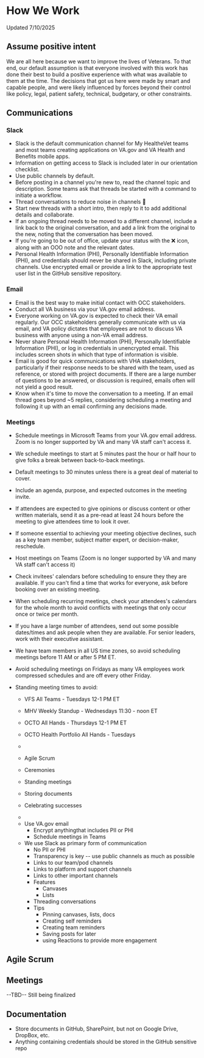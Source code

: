 # How We Work
Updated 7/10/2025

## Assume positive intent
We are all here because we want to improve the lives of Veterans.  To that end, our default assumption is that everyone involved with this work has done their best to build a positive experience with what was available to them at the time.  The decisions that got us here were made by smart and capable people, and were likely influenced by forces beyond their control like policy, legal, patient safety, technical, budgetary, or other constraints.

## Communications
### Slack
- Slack is the default communication channel for My HealtheVet teams and most teams creating applications on VA.gov and VA Health and Benefits mobile apps.
- Information on getting access to Slack is included later in our orientation checklist.
- Use public channels by default.
- Before posting in a channel you're new to, read the channel topic and description.  Some teams ask that threads be started with a command to initiate a workflow.
- Thread conversations to reduce noise in channels 🧵
- Start new threads with a short intro, then reply to it to add additional details and collaborate.
- If an ongoing thread needs to be moved to a different channel, include a link back to the original conversation, and add a link from the original to the new, noting that the conversation has been moved.
- If you're going to be out of office, update your status with the ❌ icon, along with an OOO note and the relevant dates.
- Personal Health Information (PHI), Personally Identifiable Information (PHI), and credentials should never be shared in Slack, including private channels.  Use encrypted email or provide a link to the appropriate test user list in the GitHub sensitive repository.

### Email
- Email is the best way to make initial contact with OCC stakeholders. 
- Conduct all VA business via your VA.gov email address.
- Everyone working on VA.gov is expected to check their VA email regularly.  Our OCC stakeholders generally communicate with us via email, and VA policy dictates that employees are not to discuss VA business with anyone using a non-VA email address.
- Never share Personal Health Information (PHI), Personally Identifiable Information (PHI), or log in credentials in unencrypted email.  This includes screen shots in which that type of information is visible.
- Email is good for quick communications with VHA stakeholders, particularly if their response needs to be shared with the team, used as reference, or stored with project documents.  If there are a large number of questions to be answered, or discussion is required, emails often will not yield a good result.
- Know when it's time to move the conversation to a meeting. If an email thread goes beyond ~5 replies, considering scheduling a meeting and following it up with an email confirming any decisions made.

### Meetings
- Schedule meetings in Microsoft Teams from your VA.gov email address.  Zoom is no longer supported by VA and many VA staff can't access it.
- We schedule meetings to start at 5 minutes past the hour or half hour to give folks a break between back-to-back meetings.
- Default meetings to 30 minutes unless there is a great deal of material to cover.
- Include an agenda, purpose, and expected outcomes in the meeting invite.
- If attendees are expected to give opinions or discuss content or other written materials, send it as a pre-read at least 24 hours before the meeting to give attendees time to look it over. 
- If someone essential to achieving your meeting objective declines, such as a key team member, subject matter expert, or decision-maker, reschedule.
- Host meetings on Teams (Zoom is no longer supported by VA and many VA staff can't access it)
- Check invitees' calendars before scheduling to ensure they they are available. If you can't find a time that works for everyone, ask before booking over an existing meeting.
- When scheduling recurring meetings, check your attendees's calendars for the whole month to avoid conflicts with meetings that only occur once or twice per month.
- If you have a large number of attendees, send out some possible dates/times and ask people when they are available.  For senior leaders, work with their executive assistant.
- We have team members in all US time zones, so avoid scheduling meetings before 11 AM or after 5 PM ET.
- Avoid scheduling meetings on Fridays as many VA employees work compressed schedules and are off every other Friday.
- Standing meeting times to avoid:
    - VFS All Teams - Tuesdays 12-1 PM ET
    - MHV Weekly Standup - Wednesdays 11:30 - noon ET
    - OCTO All Hands - Thursdays 12-1 PM ET
    - OCTO Health Portfolio All Hands - Tuesdays
    - 


     - Agile Scrum
    - Ceremonies
    - Standing meetings
    - Storing documents
    - Celebrating successes
    - 

    * Use VA.gov email
        * Encrypt anythingthat includes PII or PHI
        * Schedule meetings in Teams
    * We use Slack as primary form of communication
        * No PII or PHI
        * Transparency is key -- use public channels as much as possible
        * Links to our team/pod channels
        * Links to platform and support channels 
        * Links to other important channels 
        * Features
            * Canvases
            * Lists
        * Threading conversations 
        * Tips
            * Pinning canvases, lists, docs
            * Creating self reminders
            * Creating team reminders
            * Saving posts for later
            * using Reactions to provide more engagement

## Agile Scrum

## Meetings
--TBD-- Still being finalized
       
## Documentation
- Store documents in GitHub, SharePoint, but not on Google Drive, DropBox, etc.
- Anything containing credentials should be stored in the GitHub sensitive repo
